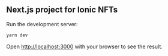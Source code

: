 ## Next.js project for Ionic NFTs

Run the development server:

```bash
yarn dev
```

Open [http://localhost:3000](http://localhost:3000) with your browser to see the result.

